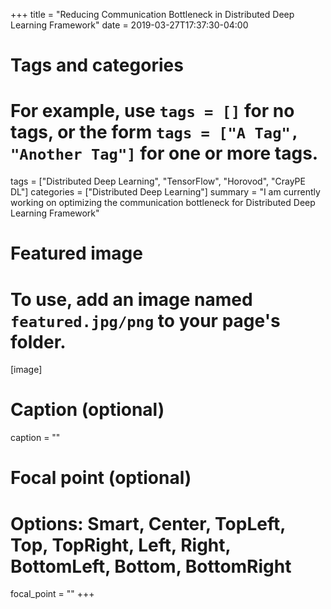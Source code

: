 +++
title = "Reducing Communication Bottleneck in Distributed Deep Learning Framework"
date = 2019-03-27T17:37:30-04:00

# Tags and categories
# For example, use `tags = []` for no tags, or the form `tags = ["A Tag", "Another Tag"]` for one or more tags.
tags = ["Distributed Deep Learning", "TensorFlow", "Horovod", "CrayPE DL"]
categories = ["Distributed Deep Learning"]
summary = "I am currently working on optimizing the communication bottleneck for Distributed Deep Learning Framework"

# Featured image
# To use, add an image named `featured.jpg/png` to your page's folder. 
[image]
  # Caption (optional)
  caption = ""

  # Focal point (optional)
  # Options: Smart, Center, TopLeft, Top, TopRight, Left, Right, BottomLeft, Bottom, BottomRight
  focal_point = ""
+++
